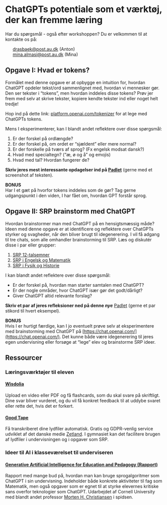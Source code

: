 # ChatGPTs potentiale som et værktøj, der kan fremme læring


Har du spørgsmål - også efter workshoppen? Du er velkommen til at kontakte os på: 
<ul style="list-style-type: none;">
<li><a href="mailto:drasbaek@post.au.dk">drasbaek@post.au.dk</a> (Anton)</li>
<li><a href="mailto:mina.almasi@post.au.dk">mina.almasi@post.au.dk</a> (Mina)</li>
</ul>

## Opgave I: Hvad er tokens?
Formålet med denne opgave er at opbygge en intuition for, hvordan ChatGPT opdeler tekst/ord sammenlignet med, hvordan vi mennesker gør. Den ser tekster i “tokens”, men hvordan inddeles disse tokens? Prøv jer frem med selv at skrive tekster, kopiere kendte tekster ind eller noget helt tredje! 

Hop ind på dette link: [platform.openai.com/tokenizer](https://platform.openai.com/tokenizer) for at lege med ChatGPTs tokens.

Mens I eksperimenterer, kan I blandt andet reflektere over disse spørgsmål:
1. Er der forskel på ordlængde?
2. Er der forskel på, om ordet er “sjældent” eller mere normal?
3. Er der forskelle på tværs af sprog? (Fx engelsk modsat dansk?)
4. Hvad med specialtegn? (“æ, ø og å” og emojis)
5. Hvad med tal? Hvordan fungerer de?

**Skriv jeres mest interessante opdagelser ind på [Padlet](https://padlet.com/drasbaek/chatgpt_workshop_1)** (gerne med et screenshot af teksten).

**BONUS**<br>
Har I et gæt på hvorfor tokens inddeles som de gør? Tag gerne udgangspunkt i den viden, I har fået om, hvordan GPT forstår sprog.

## Opgave II: SRP brainstorm med ChatGPT
Hvordan brainstormer man med ChatGPT på en hensigtsmæssig måde? Ideen med denne opgave er at identificere og reflektere over ChatGPTs styrker og svagheder, når den bliver brugt til idegenerering. I vil få adgang til tre chats, som alle omhandler brainstorming til SRP. Læs og diskutér disse i par eller grupper:

1. [SRP 12-talsemner](https://chat.openai.com/share/cd770984-8b65-479f-ae43-3fff05ebc5e4)
2. [SRP i Engelsk og Matematik](https://chat.openai.com/share/63e3ab20-e2c3-4ef4-b935-def37f4acfe4)
3. [SRP i Fysik og Historie](https://chat.openai.com/share/500a64be-1acb-409c-893e-e024e89b0c60)

I kan blandt andet reflektere over disse spørgsmål:

- Er der forskel på, hvordan man starter samtalen med ChatGPT?
- Er der nogle områder, hvor ChatGPT især gør det godt/dårligt?
- Giver ChatGPT altid relevante forslag?

**Skriv et par af jeres refleksioner ned på denne *nye*** [Padlet](https://padlet.com/drasbaek/chatgpt_workshop_2) (gerne et par stikord til hvert eksempel).

**BONUS**<br>
Hvis I er hurtigt færdige, kan I jo eventuelt prøve selv at eksperimentere med brainstorming med ChatGPT på [https://chat.openai.com/](https://chat.openai.com/). Det kunne både være idegenerering til jeres egen undervisning eller forsøge at “lege” elev og brainstorme SRP ideer.

## Ressourcer 
### Læringsværktøjer til eleven
#### [Wisdolia](https://www.wisdolia.com/)
Upload en video eller PDF og få flashcards, som du skal svare på skriftligt. Dine svar bliver vurderet, og du vil få konkret feedback til at uddybe svaret eller rette det, hvis det er forkert. 


#### [Good Tape](https://www.mygoodtape.com)
Få transkriberet dine lydfiler automatisk. Gratis og GDPR-venlig service udviklet af det danske medie [Zetland](https://www.zetland.dk). I gymnasiet kan det facilitere brugen af lydfiler i undervisningen og i opgaver som SRP.

### Ideer til AI i klasseværelset til underviseren
#### [Generative Artificial Intelligence for Education and Pedagogy (Rapport)](https://teaching.cornell.edu/generative-artificial-intelligence/cu-committee-report-generative-artificial-intelligence-education)
Rapport med mange bud på, hvordan man kan bruge sprogalgoritmer som ChatGPT i sin undervisning. Indeholder både konkrete aktiviteter til fag som Matematik, men også opgaver som er egnet til at styrke elevernes kritiske sans overfor teknologier som ChatGPT. Udarbejdet af Cornell University med blandt andet professor [Morten H. Christiansen](https://pure.au.dk/portal/da/persons/morten-h-christiansen(224dad72-3e71-4f7b-8e53-8d33d3cf62c1).html) i spidsen. 

